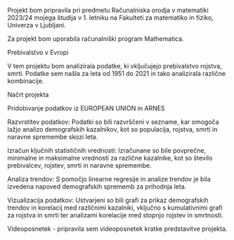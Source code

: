 Projekt bom pripravila pri predmetu Računalniska orodja v matematiki 2023/24 mojega študija v 1. letniku na Fakulteti za matematiko in fiziko, Univerza v Ljubljani.

Za projekt bom uporabila računalniški program Mathematica.

Prebivalstvo v Evropi

V tem projektu bom analizirala podatke, ki vključujejo prebivalstvo rojstva, smrti.
Podatke sem našla za leta od 1951 do 2021 in tako analizirala različne kombinacije.

Načrt projekta

Pridobivanje podatkov iz EUROPEAN UNION in ARNES

Razvrstitev podatkov: Podatki so bili razvrščeni v sezname, kar omogoča lažjo analizo demografskih kazalnikov, kot so populacija, rojstva, smrti in naravne spremembe skozi leta.

Izračun ključnih statističnih vrednosti: Izračunane so bile povprečne, minimalne in maksimalne vrednosti za različne kazalnike, kot so število prebivalcev, rojstev, smrti in naravne spremembe.

Analiza trendov: S pomočjo linearne regresije in analize trendov je bila izvedena napoved demografskih sprememb za prihodnja leta.

Vizualizacija podatkov: Ustvarjeni so bili grafi za prikaz demografskih trendov in korelacij med različnimi kazalniki, vključno s kumulativnimi grafi za rojstva in smrti ter analizami korelacije med stopnjo rojstev in smrtnosti.

Videoposnetek - pripravila sem videoposnetek kratke predstavitve projekta.
